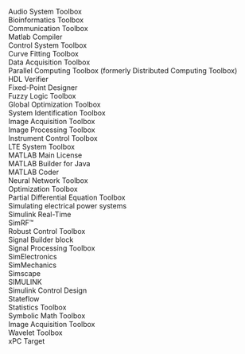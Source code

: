 Audio System Toolbox\
Bioinformatics Toolbox\
Communication Toolbox\
Matlab Compiler\
Control System Toolbox\
Curve Fitting Toolbox\
Data Acquisition Toolbox\
Parallel Computing Toolbox (formerly Distributed Computing Toolbox)\
HDL Verifier\
Fixed-Point Designer\
Fuzzy Logic Toolbox\
Global Optimization Toolbox\
System Identification Toolbox\
Image Acquisition Toolbox\
Image Processing Toolbox\
Instrument Control Toolbox\
LTE System Toolbox\
MATLAB Main License\
MATLAB Builder for Java\
MATLAB Coder\
Neural Network Toolbox\
Optimization Toolbox\
Partial Differential Equation Toolbox\
Simulating electrical power systems\
Simulink Real-Time\
SimRF™\
Robust Control Toolbox\
Signal Builder block\
Signal Processing Toolbox\
SimElectronics\
SimMechanics\
Simscape\
SIMULINK\
Simulink Control Design\
Stateflow\
Statistics Toolbox\
Symbolic Math Toolbox\
Image Acquisition Toolbox\
Wavelet Toolbox\
xPC Target
